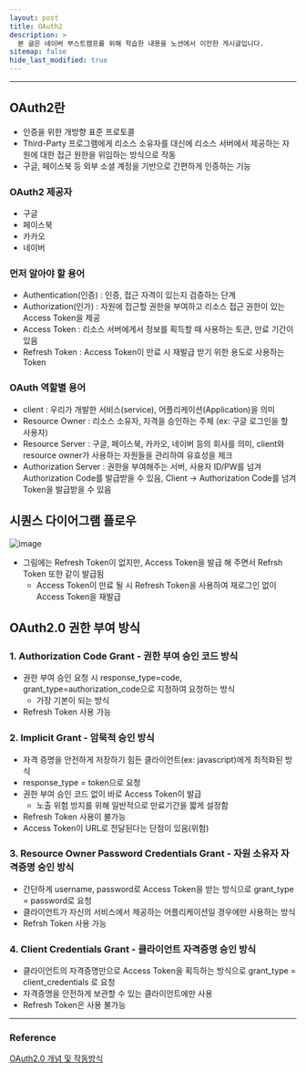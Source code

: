 ```yaml
---
layout: post
title: OAuth2
description: >
  본 글은 네이버 부스트캠프를 위해 학습한 내용을 노션에서 이전한 게시글입니다.
sitemap: false
hide_last_modified: true
---
```


---

## OAuth2란

- 인증을 위한 개방향 표준 프로토콜
- Third-Party 프로그램에게 리소스 소유자를 대신에 리소스 서버에서 제공하는 자원에 대한 접근 원한을 위임하는 방식으로 작동
- 구글, 페이스북 등 외부 소셜 계정을 기반으로 간편하게 인증하는 기능

### OAuth2 제공자

- 구글
- 페이스북
- 카카오
- 네이버

### 먼저 알아야 할 용어

- Authentication(인증) : 인증, 접근 자격이 있는지 검증하는 단계
- Authorization(인가) : 자원에 접근할 권한을 부여하고 리소스 접근 권한이 있는 Access Token을 제공
- Access Token : 리소스 서버에게서 정보를 획득할 때 사용하는 토큰, 만료 기간이 있음
- Refresh Token : Access Token이 만료 시 재발급 받기 위한 용도로 사용하는 Token

### OAuth 역할별 용어

- client : 우리가 개발한 서비스(service), 어플리케이션(Application)을 의미
- Resource Owner : 리소스 소유자, 자격을 승인하는 주체 (ex: 구글 로그인을 할 사용자)
- Resource Server : 구글, 페이스북, 카카오, 네이버 등의 회사를 의미, client와 resource owner가 사용하는 자원들을 관리하여 유효성을 체크
- Authorization Server : 권한을 부여해주는 서버, 사용자 ID/PW를 넘겨 Authorization Code를 발급받을 수 있음, Client → Authorization Code를 넘겨 Token을 발급받을 수 있음

## 시퀀스 다이어그램 플로우

![image](https://user-images.githubusercontent.com/68031450/236973153-abae070c-80e0-4fb5-8563-c0853ebc4d83.png)

- 그림에는 Refresh Token이 없지만, Access Token을 발급 해 주면서 Refrsh Token 또한 같이 발급됨
  - Access Token이 만료 될 시 Refresh Token을 사용하여 재로그인 없이 Access Token을 재발급

## OAuth2.0 권한 부여 방식

### 1. **Authorization Code Grant - 권한 부여 승인 코드 방식**

- 권한 부여 승인 요청 시 response_type=code, grant_type=authorization_code으로 지정하여 요청하는 방식
  - 가장 기본이 되는 방식
- Refresh Token 사용 가능

### 2. **Implicit Grant - 암묵적 승인 방식**

- 자격 증명을 안전하게 저장하기 힘든 클라이언트(ex: javascript)에게 최적화된 방식
- response_type = token으로 요청
- 권한 부여 승인 코드 없이 바로 Access Token이 발급
  - 노출 위험 방지를 위해 일반적으로 만료기간을 짧게 설정함
- Refresh Token 사용이 불가능
- Access Token이 URL로 전달된다는 단점이 있음(위험)

### 3. **Resource Owner Password Credentials Grant - 자원 소유자 자격증명 승인 방식**

- 간단하게 username, password로 Access Token을 받는 방식으로 grant_type = password로 요청
- 클라이언트가 자신의 서비스에서 제공하는 어플리케이션일 경우에만 사용하는 방식
- Refrsh Token 사용 가능

### **4. Client Credentials Grant - 클라이언트 자격증명 승인 방식**

- 클라이언트의 자격증명만으로 Access Token을 획득하는 방식으로 grant_type = client_credentials 로 요청
- 자격증명을 안전하게 보관할 수 있는 클라이언트에만 사용
- Refresh Token은 사용 불가능

---

### Reference

[OAuth2.0 개념 및 작동방식](https://velog.io/@kimjaejung96/OAuth2.0-%EA%B0%9C%EB%85%90-%EB%B0%8F-%EC%9E%91%EB%8F%99%EB%B0%A9%EC%8B%9D)
